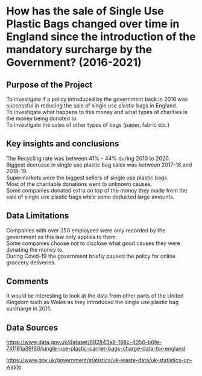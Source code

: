 # How has the sale of Single Use Plastic Bags changed over time in England since the introduction of the mandatory surcharge by the Government? (2016-2021)  

## Purpose of the Project

To investigate if a policy introduced by the government back in 2016 was successful in reducing the sale of single use plastic bags in England.  
To investigate what happens to this money and what types of charities is the money being donated to.  
To investigate the sales of other types of bags (paper, fabric etc.)  

## Key insights and conclusions

The Recycling rate was between 41% - 44% during 2010 to 2020.  
Biggest decrease in single use plastic bag sales was between 2017-18 and 2018-19.  
Supermarkets were the biggest sellers of single use plastic bags.  
Most of the charitable donations went to unknown causes.  
Some companies donated extra on top of the money they made from the sale of single use plastic bags while some deducted large amounts.   

## Data Limitations 

Companies with over 250 employees were only recorded by the government as this law only applies to them.  
Some companies choose not to disclose what good causes they were donating the money to.  
During Covid-19 the government briefly paused the policy for online groccery deliveries.  

## Comments

It would be interesting to look at the data from other parts of the United Kingdom such as Wales as they introduced the single use plastic bag surcharge in 2011.   

## Data Sources

https://www.data.gov.uk/dataset/682843a8-168c-4056-b6fe-741161a39f60/single-use-plastic-carrier-bags-charge-data-for-england

https://www.gov.uk/government/statistics/uk-waste-data/uk-statistics-on-waste






